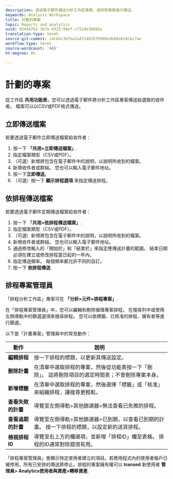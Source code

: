 ```yaml
---
description: 透過電子郵件傳送分析工作區專案，或排程專案進行傳送。
keywords: Analysis Workspace
title: 計劃的專案
topic: Reports and analytics
uuid: 9244d7b2-1b7e-4323-98ef-cf22de3b666a
translation-type: tm+mt
source-git-commit: c4c6bc367ba1a45146267b968edb88a634cbc7ae
workflow-type: tm+mt
source-wordcount: '465'
ht-degree: 8%

---
```



# 計劃的專案

從工作區 **共用功能表**，您可以透過電子郵件將分析工作區專案傳送給選取的收件者。 檔案可以以CSV或PDF格式傳送。

## 立即傳送檔案

若要透過電子郵件立即傳送檔案給收件者：

1. 按一下 **「共用>立即傳送檔案」**.
1. 指定檔案類型（CSV或PDF）。
1. （可選）新增將包含在電子郵件中的說明，以說明所收到的檔案。
1. 新增收件者或群組。 您也可以輸入電子郵件地址。
1. 按一下&#x200B;**立即傳送**。
1. （可選）按一下 **顯示排程選項** 來指定傳送排程。

## 依排程傳送檔案

若要透過電子郵件定期傳送檔案給收件者：

1. 按一下 **「共用>依排程傳送檔案」**.
1. 指定檔案類型（CSV或PDF）。
1. （可選）新增將包含在電子郵件中的說明，以說明所收到的檔案。
1. 新增收件者或群組。 您也可以輸入電子郵件地址。
1. 通過修改輸入的「開始於」和「結束於」來指定應傳送計畫的範圍。 結束日期必須在建立或修改排程當日起的一年內。
1. 指定傳送頻率。 每個頻率都允許不同的自訂。
1. 按一下 **依排程傳送**.

## 排程專案管理員

「排程分析工作區」專案可在 **「分析>元件>排程專案」**.

在「排程專案管理員」中，您可以編輯和刪除循環專案排程。 在搜尋列中或使用左側導軌中的篩選選項來搜尋排程。 您可以依標籤、已核准的排程、擁有者等進行篩選。

以下是「計畫專案」管理員中的常見動作：

| 動作 | 說明 |
|---|---|
| **編輯排程** | 按一下排程的標題，以更新其傳送設定。 |
| **刪除計畫** | 在清單中選取排程的專案，然後從功能表按一下「刪除」。 這將刪除項目的選定時間表；不會刪除專案本身。 |
| **新增標籤** | 在清單中選取排程的專案，然後選擇「標籤」或「核准」來組織排程，讓搜尋更輕鬆。 |
| **查看失敗的計畫** | 導覽至左側導軌>其他篩選器>無法查看已失敗的排程。 |
| **查看過期的計畫** | 導覽至左側導軌>其他篩選器>已到期，以查看已到期的計畫。 按一下排程的標題，以設定新的送貨排程。 |
| **檢視排程ID** | 導覽至右上方的欄選項，並新增「排程ID」欄至表格。 排程的ID通常對除錯很有用。 |

「排程專案管理員」會顯示特定使用者建立的項目。若應用程式內的使用者帳戶已被停用，所有已安排的傳送將停止。排程的專案擁有權可以 **transed** 新使用者 **管理員> Analytics使用者與資產>轉移資產**.

